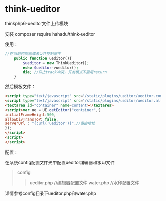 # think-ueditor
thinkphp6-ueditor文件上传模块

安装 composer require hahadu/think-ueditor

使用：
```php
//在当前控制器或者公共控制器中
    public function ueditor(){
        $ueditor = new ThinkUeditor();
        echo $ueditor->ueditor(); 
        die; //防止track冲突，开发模式不要用return
    }
``` 
然后模板文件：
```html
<script type="text/javascript" src="/static/plugins/ueditor/ueditor.config.js"></script>
<script type="text/javascript" src="/static/plugins/ueditor/ueditor.all.js"></script>
<textarea id="container" name=content></textarea>
<script>var ue = UE.getEditor("container",{
initialFrameHeight:500,
allowDivTransToP: false,
serverUrl : "{:url('ueditor')}",//路由地址
});
</script>
<script>
</script>
```
配置：

在系统config配置文件夹中配置ueditor编辑器和水印文件
>config
>>ueditor.php //编辑器配置文件
>>water.php //水印配置文件

详情参考config目录下ueditor.php和water.php
